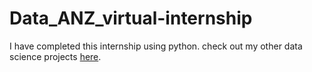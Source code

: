 # Data_ANZ_virtual-internship

I have completed this internship using python. check out my other data science projects [here](https://github.com/cherry247/Data-Science).
